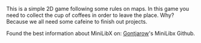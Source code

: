 This is a simple 2D game following some rules on maps.
In this game you need to collect the cup of coffees in order to leave the place.
Why? Because we all need some cafeine to finish out projects.

Found the best information about MiniLibX on: [Gontjarow](https://gontjarow.github.io/MiniLibX/)'s MiniLibx Github.
